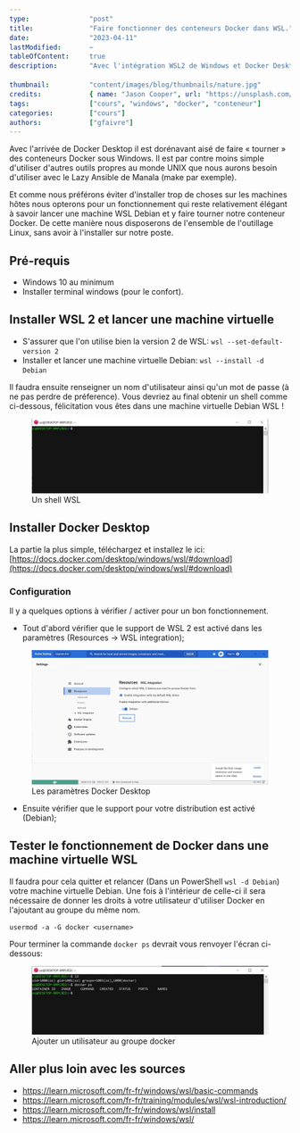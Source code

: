 ```yaml
---
type:               "post"
title:              "Faire fonctionner des conteneurs Docker dans WSL."
date:               "2023-04-11"
lastModified:       ~
tableOfContent:     true
description:        "Avec l'intégration WSL2 de Windows et Docker Desktop, comment utiliser des conteneurs Docker dans une machine virtuelle WSL ?"

thumbnail:          "content/images/blog/thumbnails/nature.jpg"
credits:            { name: "Jason Cooper", url: "https://unsplash.com/@salty_sandals" }
tags:               ["cours", "windows", "docker", "conteneur"]
categories:         ["cours"]
authors:            ["gfaivre"]
---
```


Avec l'arrivée de Docker Desktop il est dorénavant aisé de faire « tourner » des conteneurs Docker sous Windows.
Il est par contre moins simple d'utiliser d'autres outils propres au monde UNIX que nous aurons besoin d'utiliser avec le Lazy Ansible de Manala (make par exemple).

Et comme nous préférons éviter d'installer trop de choses sur les machines hôtes nous opterons pour un fonctionnement qui reste relativement élégant à savoir lancer une machine WSL Debian et y faire tourner notre conteneur Docker.
De cette manière nous disposerons de l'ensemble de l'outillage Linux, sans avoir à l'installer sur notre poste.

## Pré-requis

- Windows 10 au minimum
- Installer terminal windows (pour le confort).

## Installer WSL 2 et lancer une machine virtuelle

- S'assurer que l'on utilise bien la version 2 de WSL: `wsl --set-default-version 2`
- Installer et lancer une machine virtuelle Debian: `wsl --install -d Debian`

Il faudra ensuite renseigner un nom d'utilisateur ainsi qu'un mot de passe (à ne pas perdre de préference).
Vous devriez au final obtenir un shell comme ci-dessous, félicitation vous êtes dans une machine virtuelle Debian WSL !

<figure>
    <img src="/content/images/blog/2023/cours-docker-wsl/wsl_debian_shell.jpg" alt="Un shell WSL">
    <figcaption>
      <span class="figure__legend">Un shell WSL</span>
    </figcaption>
</figure>

## Installer Docker Desktop

La partie la plus simple, téléchargez et installez le ici: [https://docs.docker.com/desktop/windows/wsl/#download](https://docs.docker.com/desktop/windows/wsl/#download)

### Configuration

Il y a quelques options à vérifier / activer pour un bon fonctionnement.

- Tout d'abord vérifier que le support de WSL 2 est activé dans les paramètres (Resources -> WSL integration);

<figure>
    <img src="/content/images/blog/2023/cours-docker-wsl/docker-desktop-settings.jpg" alt="Les paramètres Docker Desktop">
    <figcaption>
      <span class="figure__legend">Les paramètres Docker Desktop</span>
    </figcaption>
</figure>

- Ensuite vérifier que le support pour votre distribution est activé (Debian);

## Tester le fonctionnement de Docker dans une machine virtuelle WSL

Il faudra pour cela quitter et relancer (Dans un PowerShell `wsl -d Debian`) votre machine virtuelle Debian.
Une fois à l'intérieur de celle-ci il sera nécessaire de donner les droits à votre utilisateur d'utiliser Docker en l'ajoutant au groupe du même nom.

```
usermod -a -G docker <username>
```

Pour terminer la commande `docker ps` devrait vous renvoyer l'écran ci-dessous:

<figure>
    <img src="/content/images/blog/2023/cours-docker-wsl/add-user-to-docker-group.jpg" alt="Ajouter un utilisateur au groupe docker">
    <figcaption>
      <span class="figure__legend">Ajouter un utilisateur au groupe docker</span>
    </figcaption>
</figure>

## Aller plus loin avec les sources

- https://learn.microsoft.com/fr-fr/windows/wsl/basic-commands
- https://learn.microsoft.com/fr-fr/training/modules/wsl/wsl-introduction/
- https://learn.microsoft.com/fr-fr/windows/wsl/install
- https://learn.microsoft.com/fr-fr/windows/wsl/


